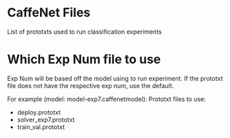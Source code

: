 # CaffeNet Files
List of prototxts used to run classification experiments

# Which Exp Num file to use
Exp Num will be based off the model using to run experiment. If the prototxt file does not have the respective exp num, use the default.

For example (model: model-exp7.caffenetmodel):
Prototxt files to use:
- deploy.prototxt
- solver_exp7.prototxt
- train_val.prototxt